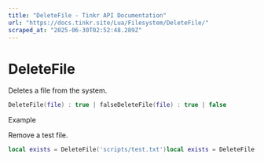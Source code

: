 ```yaml
---
title: "DeleteFile - Tinkr API Documentation"
url: "https://docs.tinkr.site/Lua/Filesystem/DeleteFile/"
scraped_at: "2025-06-30T02:52:48.289Z"
---
```


# DeleteFile

Deletes a file from the system.

```lua
DeleteFile(file) : true | falseDeleteFile(file) : true | false
```

Example

Remove a test file.

```lua
local exists = DeleteFile('scripts/test.txt')local exists = DeleteFile('scripts/test.txt')
```